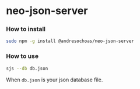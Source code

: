 # neo-json-server
### How to install
~~~bash
sudo npm -g install @andresochoas/neo-json-server
~~~
### How to use
~~~bash
sjs --db db.json
~~~
When ```db.json``` is your json database file.
